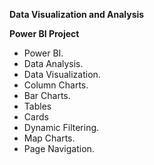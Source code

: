 **Data Visualization and Analysis**

**Power BI Project**

- Power BI.
- Data Analysis.
- Data Visualization.
- Column Charts.
- Bar Charts.
- Tables
- Cards
- Dynamic Filtering.
- Map Charts.
- Page Navigation.
